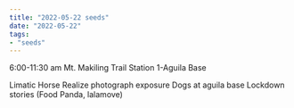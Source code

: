 ```yaml
---
title: "2022-05-22 seeds"
date: "2022-05-22"
tags:
- "seeds"
---
```


6:00-11:30 am
Mt. Makiling Trail Station 1-Aguila Base

Limatic
Horse
Realize photograph exposure
Dogs at aguila base
Lockdown stories (Food Panda, lalamove)